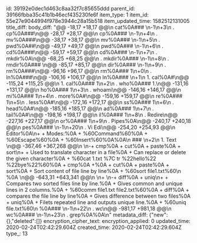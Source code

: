 id: 39192e0dec1d463c8aa32f7c85655ddd
parent_id: 39166fbba35c41b1b46ecf435230fe6f
item_type: 1
item_id: 55e27e9044994f978e3944c28a15b518
item_updated_time: 1582512131005
title_diff: 
body_diff: "@@ -18,17 +18,17 @@\n cat%0A### \n-1\n+3\n . cp%0A###\n@@ -28,17 +28,17 @@\n  cp%0A### \n-1\n+4\n . mv%0A###\n@@ -38,17 +38,17 @@\n  mv%0A### \n-1\n+5\n . pwd%0A##\n@@ -49,17 +49,17 @@\n pwd%0A### \n-1\n+6\n . cd%0A###\n@@ -59,17 +59,17 @@\n  cd%0A### \n-1\n+7\n . mkdir%0A\n@@ -68,25 +68,25 @@\n . mkdir%0A### \n-1\n+8\n . rmdir%0A### \n@@ -85,17 +85,17 @@\n dir%0A### \n-1\n+9\n . rm%0A###\n@@ -96,16 +96,17 @@\n rm%0A### 1\n+0\n . ln%0A###\n@@ -106,16 +106,17 @@\n  ln%0A### \n+1\n 1. cal%0A#\n@@ -115,24 +115,25 @@\n 1. cal%0A### 1\n+2\n . who%0A### 1.\n@@ -131,16 +131,17 @@\n ho%0A### 1\n+3\n . whoami\n@@ -146,16 +146,17 @@\n mi%0A### 1\n+4\n . more%0A#\n@@ -159,16 +159,17 @@\n re%0A### 1\n+5\n . less%0A#\n@@ -172,16 +172,17 @@\n ss%0A### 1\n+6\n . head%0A#\n@@ -185,16 +185,17 @@\n ad%0A### 1\n+7\n . tail%0A#\n@@ -198,16 +198,17 @@\n il%0A### 1\n+8\n . Redire\n@@ -227,16 +227,17 @@\n or%0A### 1\n+9\n . Pipes%0A\n@@ -240,17 +240,18 @@\n pes%0A### \n-1\n+20\n . Vi Edi\n@@ -254,20 +254,93 @@\n  Editor%0A\n+    + Modes:%0A        + %60Command%60%0A        + %60Escape%60%0A        + %60Insert%60%0A%0A\n ### \n+2\n 1. Text \n@@ -367,46 +367,268 @@\n     \n-+ cmp%0A    + cut%0A    + paste%0A    + sort\n+    + Used to translate character in a file%0A        + Can replace or delete the given character%0A        + %60cat 1.txt %7C tr %22hello%22 %22bye%22%60%0A    + cmp%0A        +%0A    + cut%0A    + paste%0A    + sort%0A        + Sort content of file line by line%0A        + %60sort file1.txt%60\n %0A   \n@@ -643,31 +643,341 @@\n     \n+  \n-+ diff%0A    + uniq\n+  + Compares two sorted files line by line.%0A        + Gives common and unique lines in 2 columns.%0A        + %60comm file1.txt file2.txt%60%0A    + diff%0A        + compares the file line by line%0A        + Gives difference between two files%0A    + uniq%0A        + Filets repeated line and outputs unique line.%0A        + %60uniq file.txt%60\n %0A### \n-1\n+22\n . wc\n@@ -981,17 +981,18 @@\n  wc%0A### \n-1\n+23\n . grep%0A%0A\n"
metadata_diff: {"new":{},"deleted":[]}
encryption_cipher_text: 
encryption_applied: 0
updated_time: 2020-02-24T02:42:29.604Z
created_time: 2020-02-24T02:42:29.604Z
type_: 13